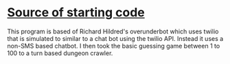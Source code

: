 # <a href="https://github.com/rhildred/overunderbot" target="_blank">Source of starting code</a>

This program is based of Richard Hildred's overunderbot which uses twilio that is simulated to
similar to a chat bot using the twilio API. Instead it uses a non-SMS based chatbot. I then took
the basic guessing game between 1 to 100 to a turn based dungeon crawler.